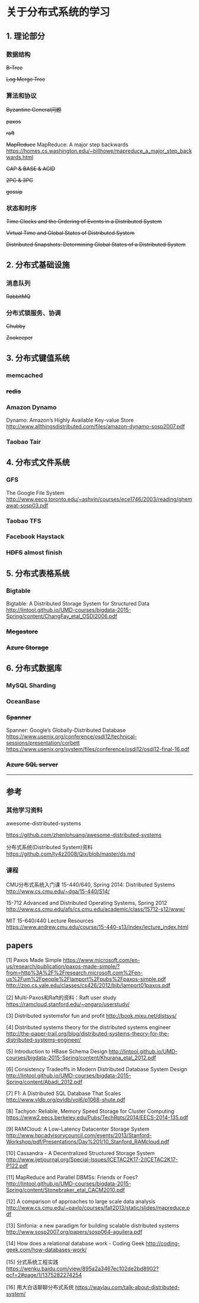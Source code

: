 # 关于分布式系统的学习

## 1. 理论部分
### 数据结构
~~B-Tree~~

~~Log Merge Tree~~

### 算法和协议
~~Byzantine General问题~~

~~paxos~~

~~raft~~

~~MapReduce~~
MapReduce: A major step backwards
https://homes.cs.washington.edu/~billhowe/mapreduce_a_major_step_backwards.html

~~CAP & BASE & ACID~~

~~2PC & 3PC~~

~~gossip~~

### 状态和时序
~~Time Clocks and the Ordering of Events in a Distributed System~~

~~Virtual Time and Global States of Distributed System~~

~~Distributed Snapshots: Determining Global States of a Distributed System~~


## 2. 分布式基础设施
### 消息队列
~~RabbitMQ~~

### 分布式锁服务、协调
~~Chubby~~

~~Zookeeper~~


## 3. 分布式键值系统
### memcached
### ~~redis~~
### Amazon Dynamo
Dynamo: Amazon’s Highly Available Key-value Store
http://www.allthingsdistributed.com/files/amazon-dynamo-sosp2007.pdf
### Taobao Tair

## 4. 分布式文件系统
### GFS
The Google File System
http://www.eecg.toronto.edu/~ashvin/courses/ece1746/2003/reading/ghemawat-sosp03.pdf
### Taobao TFS
### Facebook Haystack
### ~~HDFS~~ almost finish

## 5. 分布式表格系统
### Bigtable
Bigtable: A Distributed Storage System for Structured Data
http://lintool.github.io/UMD-courses/bigdata-2015-Spring/content/ChangFay_etal_OSDI2006.pdf
### ~~Megastore~~
### ~~Azure Storage~~


## 6. 分布式数据库
### MySQL Sharding
### OceanBase
### ~~Spanner~~
Spanner: Google’s Globally-Distributed Database
https://www.usenix.org/conference/osdi12/technical-sessions/presentation/corbett
https://www.usenix.org/system/files/conference/osdi12/osdi12-final-16.pdf
### ~~Azure SQL server~~



----------

## 参考

### 其他学习资料
awesome-distributed-systems

https://github.com/zhenlohuang/awesome-distributed-systems

分布式系统(Distributed System)资料
https://github.com/ty4z2008/Qix/blob/master/ds.md

### 课程
CMU分布式系统入门课 15-440/640, Spring 2014: Distributed Systems
http://www.cs.cmu.edu/~dga/15-440/S14/

15-712 Advanced and Distributed Operating Systems, Spring 2012
http://www.cs.cmu.edu/afs/cs.cmu.edu/academic/class/15712-s12/www/

MIT 15-640/440 Lecture Resources
https://www.andrew.cmu.edu/course/15-440-s13/index/lecture_index.html

## papers
[1] Paxos Made Simple
https://www.microsoft.com/en-us/research/publication/paxos-made-simple/?from=http%3A%2F%2Fresearch.microsoft.com%2Fen-us%2Fum%2Fpeople%2Flamport%2Fpubs%2Fpaxos-simple.pdf
http://zoo.cs.yale.edu/classes/cs426/2012/bib/lamport01paxos.pdf

[2] Multi-Paxos和Raft的资料：Raft user study
https://ramcloud.stanford.edu/~ongaro/userstudy/

[3] Distributed systemsfor fun and profit
http://book.mixu.net/distsys/

[4] Distributed systems theory for the distributed systems engineer
http://the-paper-trail.org/blog/distributed-systems-theory-for-the-distributed-systems-engineer/

[5] Introduction to HBase Schema Design
http://lintool.github.io/UMD-courses/bigdata-2015-Spring/content/Khurana_etal_2012.pdf

[6] Consistency Tradeoffs in Modern Distributed Database System Design
http://lintool.github.io/UMD-courses/bigdata-2015-Spring/content/Abadi_2012.pdf

[7] F1: A Distributed SQL Database That Scales
http://www.vldb.org/pvldb/vol6/p1068-shute.pdf

[8] Tachyon: Reliable, Memory Speed Storage for Cluster Computing
https://www2.eecs.berkeley.edu/Pubs/TechRpts/2014/EECS-2014-135.pdf

[9] RAMCloud: A Low-Latency Datacenter Storage System
http://www.hpcadvisorycouncil.com/events/2013/Stanford-Workshop/pdf/Presentations/Day%201/10_Stanford_RAMcloud.pdf

[10] Cassandra - A Decentralized Structured Storage System
http://www.ijetjournal.org/Special-Issues/ICETAC2K17-2/ICETAC2K17-P122.pdf

[11] MapReduce and Parallel DBMSs: Friends or Foes?
http://lintool.github.io/UMD-courses/bigdata-2015-Spring/content/Stonebraker_etal_CACM2010.pdf

[12] A comparison of approaches to large scale data analysis
http://www.cs.cmu.edu/~pavlo/courses/fall2013/static/slides/mapreduce.pdf

[13] Sinfonia: a new paradigm for
building scalable distributed systems
http://www.sosp2007.org/papers/sosp064-aguilera.pdf

[14] How does a relational database work - Coding Geek
http://coding-geek.com/how-databases-work/

[15] 分式系统工程实践
https://wenku.baidu.com/view/895a2a3467ec102de2bd8902?pcf=2#page/1/1375282274254

[16] 用大白话聊聊分布式系统
https://waylau.com/talk-about-distributed-system/